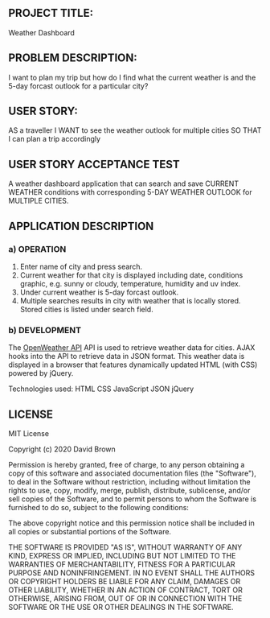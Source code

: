 ## PROJECT TITLE:

Weather Dashboard

## PROBLEM DESCRIPTION:

I want to plan my trip but how do I find what the current weather is and the 5-day forcast outlook for a particular city? 

## USER STORY:

AS a traveller
I WANT to see the weather outlook for multiple cities
SO THAT I can plan a trip accordingly

## USER STORY ACCEPTANCE TEST

A weather dashboard application that can search and save CURRENT WEATHER conditions 
with corresponding 5-DAY WEATHER OUTLOOK  for MULTIPLE CITIES.

## APPLICATION DESCRIPTION

### a) OPERATION

1. Enter name of city and press search.
2. Current weather for that city is displayed including date, conditions graphic, e.g. sunny or cloudy, temperature, humidity and uv index.
3. Under current weather is 5-day forcast outlook.
4. Multiple searches results in city with weather that is locally stored. Stored cities is  listed under search field.

### b) DEVELOPMENT

The [OpenWeather API](https://openweathermap.org/api) API is used to retrieve weather data for cities.
AJAX hooks into the API to retrieve data in JSON format. This  weather data is displayed in a browser that
 features dynamically updated HTML (with CSS) powered by jQuery.

 Technologies used:
 HTML
 CSS
 JavaScript
 JSON
 jQuery

## LICENSE

MIT License

Copyright (c) 2020 David Brown

Permission is hereby granted, free of charge, to any person obtaining a copy of
this software and associated documentation files (the "Software"), to deal in
the Software without restriction, including without limitation the rights to
use, copy, modify, merge, publish, distribute, sublicense, and/or sell copies of
the Software, and to permit persons to whom the Software is furnished to do so,
subject to the following conditions:

The above copyright notice and this permission notice shall be included in all
copies or substantial portions of the Software.

THE SOFTWARE IS PROVIDED "AS IS", WITHOUT WARRANTY OF ANY KIND, EXPRESS OR
IMPLIED, INCLUDING BUT NOT LIMITED TO THE WARRANTIES OF MERCHANTABILITY, FITNESS
FOR A PARTICULAR PURPOSE AND NONINFRINGEMENT. IN NO EVENT SHALL THE AUTHORS OR
COPYRIGHT HOLDERS BE LIABLE FOR ANY CLAIM, DAMAGES OR OTHER LIABILITY, WHETHER
IN AN ACTION OF CONTRACT, TORT OR OTHERWISE, ARISING FROM, OUT OF OR IN
CONNECTION WITH THE SOFTWARE OR THE USE OR OTHER DEALINGS IN THE SOFTWARE.
